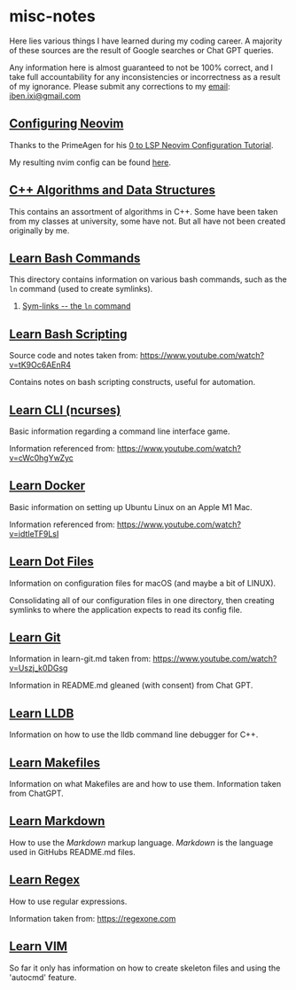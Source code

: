 # misc-notes

Here lies various things I have learned during my coding career. A majority of
these sources are the result of Google searches or Chat GPT queries.  

Any information here is almost guaranteed to not be 100% correct, and I take 
full accountability for any inconsistencies or incorrectness as a result of my 
ignorance. Please submit any corrections to my [email](iben.ixi@gmail.com): <iben.ixi@gmail.com>

## [Configuring Neovim](./configure-nvim/)

Thanks to the PrimeAgen for his [0 to LSP Neovim Configuration
Tutorial](https://www.youtube.com/watch?v=w7i4amO_zaE&t=1242s).  

My resulting nvim config can be found
[here](https://github.com/ickoxii/dot-files/tree/main/nvim).

## [C++ Algorithms and Data Structures](helpfulC++/)

This contains an assortment of algorithms in C++. Some have been taken from my
classes at university, some have not. But all have not been created originally
by me.

## [Learn Bash Commands](learn-bash-commands/)

This directory contains information on various bash commands, such as the `ln`
command (used to create symlinks).

1. [Sym-links -- the `ln` command](./learn-bash-commands/learn-ln/)

## [Learn Bash Scripting](learn-bash-script/)

Source code and notes taken from: <https://www.youtube.com/watch?v=tK9Oc6AEnR4>

Contains notes on bash scripting constructs, useful for automation.

## [Learn CLI (ncurses)](learn-cli/)

Basic information regarding a command line interface game.  

Information referenced from: <https://www.youtube.com/watch?v=cWc0hgYwZyc>

## [Learn Docker](./learn-docker/)

Basic information on setting up Ubuntu Linux on an Apple M1 Mac.  

Information referenced from: <https://www.youtube.com/watch?v=idtIeTF9LsI>

## [Learn Dot Files](learn-dot-files/)

Information on configuration files for macOS (and maybe a bit of LINUX).  

Consolidating all of our configuration files in one directory, then creating 
symlinks to where the application expects to read its config file.

## [Learn Git](learn-git/)

Information in learn-git.md taken from: <https://www.youtube.com/watch?v=Uszj_k0DGsg>

Information in README.md gleaned (with consent) from Chat GPT.

## [Learn LLDB](learn-lldb/)

Information on how to use the lldb command line debugger for C++.

## [Learn Makefiles](learn-makefiles/)

Information on what Makefiles are and how to use them. Information taken from 
ChatGPT.

## [Learn Markdown](learn-markdown/)

How to use the *Markdown* markup language. *Markdown* is the language used in
GitHubs README.md files.

## [Learn Regex](learn-regex/)

How to use regular expressions.  

Information taken from: <https://regexone.com>

## [Learn VIM](learn-vim/)

So far it only has information on how to create skeleton files and using the
'autocmd' feature.
